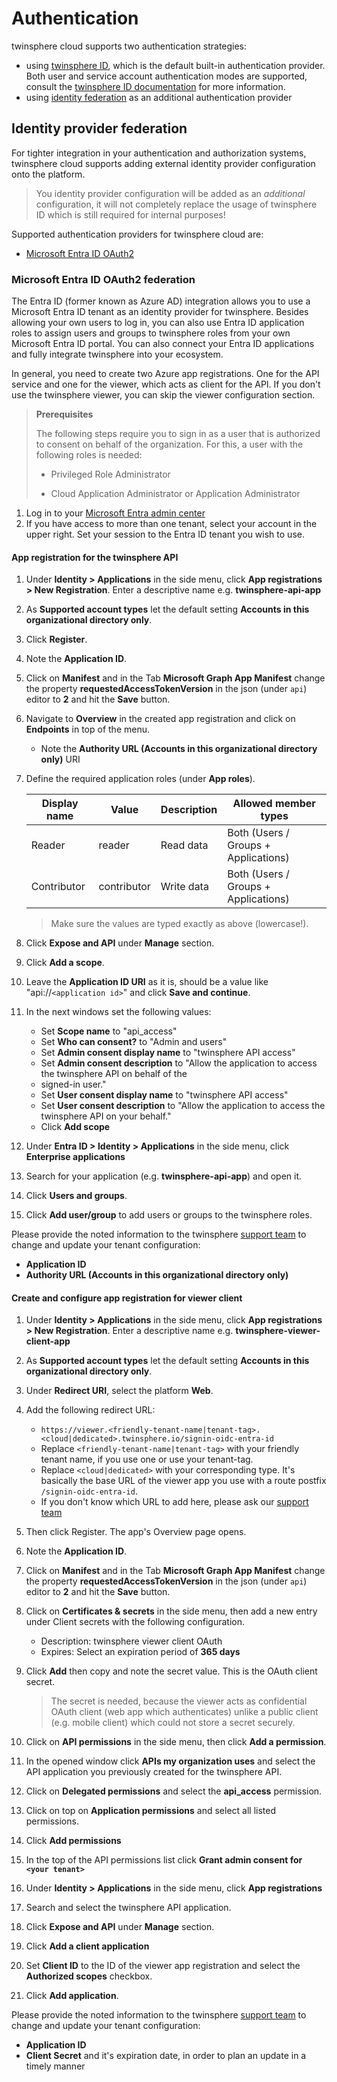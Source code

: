 # Authentication

twinsphere cloud supports two authentication strategies:

- using [twinsphere ID](id-overview.md), which is the default built-in authentication provider. Both user and service
account authentication modes are supported, consult the [twinsphere ID documentation](id-overview.md) for more information.
- using [identity federation](#identity-provider-federation) as an additional authentication provider

## Identity provider federation

For tighter integration in your authentication and authorization systems, twinsphere cloud supports adding external identity
provider configuration onto the platform.

> You identity provider configuration will be added as an *additional* configuration, it will not completely replace the
> usage of twinsphere ID which is still required for internal purposes!

Supported authentication providers for twinsphere cloud are:

- [Microsoft Entra ID OAuth2](#microsoft-entra-id-oauth2-federation)

### Microsoft Entra ID OAuth2 federation

The Entra ID (former known as Azure AD) integration allows you to use a Microsoft Entra ID tenant as an identity
provider for twinsphere. Besides allowing your own users to log in, you can also use Entra ID application roles to
assign users and groups to twinsphere roles from your own Microsoft Entra ID portal. You can also connect your Entra ID
applications and fully integrate twinsphere into your ecosystem.

In general, you need to create two Azure app registrations. One for the API service and one for the viewer, which acts
as client for the API. If you don't use the twinsphere viewer, you can skip the viewer configuration section.

> **Prerequisites**
>
> The following steps require you to sign in as a user that is authorized to consent on behalf of the organization. For
> this, a user with the following roles is needed:
>
> - Privileged Role Administrator
>
> - Cloud Application Administrator or Application Administrator

1. Log in to your [Microsoft Entra admin center](https://entra.microsoft.com/)
2. If you have access to more than one tenant, select your account in the upper right. Set your session to the Entra ID
   tenant you wish to use.

#### App registration for the twinsphere API

1. Under **Identity > Applications** in the side menu, click **App registrations > New Registration**. Enter a
   descriptive name e.g. **twinsphere-api-app**
2. As **Supported account types** let the default setting **Accounts in this organizational directory only**.
3. Click **Register**.
4. Note the **Application ID**.
5. Click on **Manifest** and in the Tab **Microsoft Graph App Manifest** change the property
   **requestedAccessTokenVersion** in the json (under `api`) editor to **2** and hit the **Save** button.
6. Navigate to **Overview** in the created app registration and click on **Endpoints** in top of the menu.
    - Note the **Authority URL (Accounts in this organizational directory only)** URI
7. Define the required application roles (under **App roles**).

    | Display name | Value       | Description       | Allowed member types                 |
    | ------------ | ----------- | ----------------- | ------------------------------------ |
    | Reader       | reader      | Read data         | Both (Users / Groups + Applications) |
    | Contributor  | contributor | Write data        | Both (Users / Groups + Applications) |

    > Make sure the values are typed exactly as above (lowercase!).

8. Click **Expose and API** under **Manage** section.
9. Click **Add a scope**.
10. Leave the **Application ID URI** as it is, should be a value like "api://`<application id>`" and click **Save and
    continue**.
11. In the next windows set the following values:
    - Set **Scope name** to "api_access"
    - Set **Who can consent?** to "Admin and users"
    - Set **Admin consent display name** to "twinsphere API access"
    - Set **Admin consent description** to "Allow the application to access the twinsphere API on behalf of the
    - signed-in user."
    - Set **User consent display name** to "twinsphere API access"
    - Set **User consent description** to "Allow the application to access the twinsphere API on your behalf."
    - Click **Add scope**
12. Under **Entra ID > Identity > Applications** in the side menu, click **Enterprise applications**
13. Search for your application (e.g. **twinsphere-api-app**) and open it.
14. Click **Users and groups**.
15. Click **Add user/group** to add users or groups to the twinsphere roles.

Please provide the noted information to the twinsphere [support team](contact.md) to change and update your tenant
configuration:

- **Application ID**
- **Authority URL (Accounts in this organizational directory only)**

#### Create and configure app registration for viewer client

1. Under **Identity > Applications** in the side menu, click **App registrations > New Registration**. Enter a
   descriptive name e.g. **twinsphere-viewer-client-app**
2. As **Supported account types** let the default setting **Accounts in this organizational directory only**.
3. Under **Redirect URI**, select the platform **Web**.
4. Add the following redirect URL:
    - `https://viewer.<friendly-tenant-name|tenant-tag>.<cloud|dedicated>.twinsphere.io/signin-oidc-entra-id`
    - Replace `<friendly-tenant-name|tenant-tag>` with your friendly tenant name, if you use one or use your tenant-tag.
    - Replace `<cloud|dedicated>` with your corresponding type. It's basically the base URL of the viewer app you use
      with a route postfix `/signin-oidc-entra-id`.
    - If you don't know which URL to add here, please ask our [support team](contact.md)
5. Then click Register. The app's Overview page opens.
6. Note the **Application ID**.
7. Click on **Manifest** and in the Tab **Microsoft Graph App Manifest** change the property
   **requestedAccessTokenVersion** in the json (under `api`) editor to **2** and hit the **Save** button.
8. Click on **Certificates & secrets** in the side menu, then add a new entry under Client secrets with the following
   configuration.

    - Description: twinsphere viewer client OAuth
    - Expires: Select an expiration period of **365 days**

9. Click **Add** then copy and note the secret value. This is the OAuth client secret.

    > The secret is needed, because the viewer acts as confidential OAuth client (web app which authenticates) unlike a
    > public client (e.g. mobile client) which could not store a secret securely.

10. Click on **API permissions** in the side menu, then click **Add a permission**.
11. In the opened window click **APIs my organization uses** and select the API application you previously created for
    the twinsphere API.
12. Click on **Delegated permissions** and select the **api_access** permission.
13. Click on top on **Application permissions** and select all listed permissions.
14. Click **Add permissions**
15. In the top of the API permissions list click **Grant admin consent for `<your tenant>`**
16. Under **Identity > Applications** in the side menu, click **App registrations**
17. Search and select the twinsphere API application.
18. Click **Expose and API** under **Manage** section.
19. Click **Add a client application**
20. Set **Client ID** to the ID of the viewer app registration and select the **Authorized scopes** checkbox.
21. Click **Add application**.

Please provide the noted information to the twinsphere [support team](contact.md) to change and update your tenant
configuration:

- **Application ID**
- **Client Secret** and it's expiration date, in order to plan an update in a timely manner
